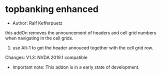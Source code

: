 # topbanking enhanced #

* Author: Ralf Kefferpuetz

this addOn removes the announcement of headers and cell grid numbers when navigating in the cell grids.

1. use Alt-1 to get the header annouced together with the cell grid row.

Changes:
V1.3: NVDA 2019.1 compatible

* Important note: This addon is in a early state of development. 
